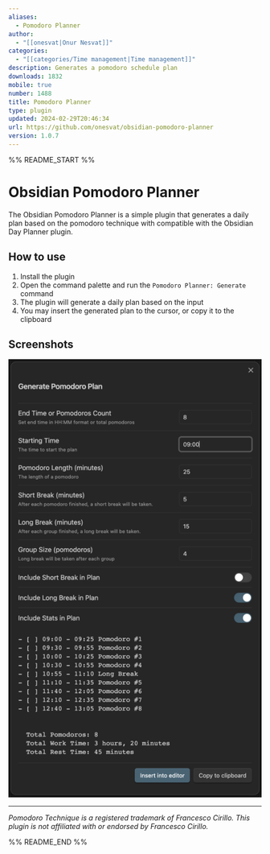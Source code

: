 ```yaml
---
aliases:
  - Pomodoro Planner
author:
  - "[[onesvat|Onur Nesvat]]"
categories:
  - "[[categories/Time management|Time management]]"
description: Generates a pomodoro schedule plan
downloads: 1832
mobile: true
number: 1488
title: Pomodoro Planner
type: plugin
updated: 2024-02-29T20:46:34
url: https://github.com/onesvat/obsidian-pomodoro-planner
version: 1.0.7
---
```


%% README_START %%

# Obsidian Pomodoro Planner

The Obsidian Pomodoro Planner is a simple plugin that generates a daily plan based on the pomodoro technique with compatible with the Obsidian Day Planner plugin.

## How to use

1. Install the plugin
2. Open the command palette and run the `Pomodoro Planner: Generate` command
3. The plugin will generate a daily plan based on the input
4. You may insert the generated plan to the cursor, or copy it to the clipboard

## Screenshots

![Screenshot](https://raw.githubusercontent.com/onesvat/obsidian-pomodoro-planner/HEAD/pomodoro-planner.png)

---

*Pomodoro Technique is a registered trademark of Francesco Cirillo. This plugin is not affiliated with or endorsed by Francesco Cirillo.*


%% README_END %%